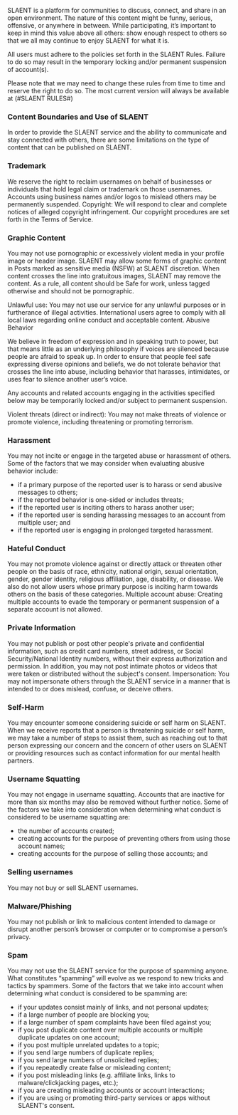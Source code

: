 SLAENT is a platform for communities to discuss, connect, and share in an open environment. The nature of this content might be funny, serious, offensive, or anywhere in between. While participating, it’s important to keep in mind this value above all others: show enough respect to others so that we all may continue to enjoy SLAENT for what it is.
 
All users must adhere to the policies set forth in the SLAENT Rules. Failure to do so may result in the temporary locking and/or permanent suspension of account(s).

Please note that we may need to change these rules from time to time and reserve the right to do so. The most current version will always be available at (#SLAENT RULES#)

### Content Boundaries and Use of SLAENT ###
In order to provide the SLAENT service and the ability to communicate and stay connected with others, there are some limitations on the type of content that can be published on SLAENT.

### Trademark ###
We reserve the right to reclaim usernames on behalf of businesses or individuals that hold legal claim or trademark on those usernames. Accounts using business names and/or logos to mislead others may be permanently suspended.
Copyright: We will respond to clear and complete notices of alleged copyright infringement. Our copyright procedures are set forth in the Terms of Service.

### Graphic Content ###
You may not use pornographic or excessively violent media in your profile image or header image. SLAENT may allow some forms of graphic content in Posts marked as sensitive media (NSFW) at SLAENT discretion. When content crosses the line into gratuitous images, SLAENT may remove the content.  As a rule, all content should be Safe for work, unless tagged otherwise and should not be pornographic.

Unlawful use: You may not use our service for any unlawful purposes or in furtherance of illegal activities. International users agree to comply with all local laws regarding online conduct and acceptable content.
Abusive Behavior

We believe in freedom of expression and in speaking truth to power, but that means little as an underlying philosophy if voices are silenced because people are afraid to speak up. In order to ensure that people feel safe expressing diverse opinions and beliefs, we do not tolerate behavior that crosses the line into abuse, including behavior that harasses, intimidates, or uses fear to silence another user’s voice.

Any accounts and related accounts engaging in the activities specified below may be temporarily locked and/or subject to permanent suspension.

Violent threats (direct or indirect): You may not make threats of violence or promote violence, including threatening or promoting terrorism. 

### Harassment ###
You may not incite or engage in the targeted abuse or harassment of others. Some of the factors that we may consider when evaluating abusive behavior include:
- if a primary purpose of the reported user is to harass or send abusive messages to others;
- if the reported behavior is one-sided or includes threats;
- if the reported user is inciting others to harass another user; 
- if the reported user is sending harassing messages to an account from multiple user; and
- if the reported user is engaging in prolonged targeted harassment.

### Hateful Conduct ###
You may not promote violence against or directly attack or threaten other people on the basis of race, ethnicity, national origin, sexual orientation, gender, gender identity, religious affiliation, age, disability, or disease. We also do not allow users whose primary purpose is inciting harm towards others on the basis of these categories. 
Multiple account abuse: Creating multiple accounts to evade the temporary or permanent suspension of a separate account is not allowed.

### Private Information ###
You may not publish or post other people's private and confidential information, such as credit card numbers, street address, or Social Security/National Identity numbers, without their express authorization and permission. In addition, you may not post intimate photos or videos that were taken or distributed without the subject's consent. 
Impersonation: You may not impersonate others through the SLAENT service in a manner that is intended to or does mislead, confuse, or deceive others.

### Self-Harm ###
You may encounter someone considering suicide or self harm on SLAENT. When we receive reports that a person is threatening suicide or self harm, we may take a number of steps to assist them, such as reaching out to that person expressing our concern and the concern of other users on SLAENT or providing resources such as contact information for our mental health partners.

### Username Squatting ###
You may not engage in username squatting. Accounts that are inactive for more than six months may also be removed without further notice. Some of the factors we take into consideration when determining what conduct is considered to be username squatting are:
- the number of accounts created;
- creating accounts for the purpose of preventing others from using those account names;
- creating accounts for the purpose of selling those accounts; and

### Selling usernames ###
You may not buy or sell SLAENT usernames.

### Malware/Phishing ###
You may not publish or link to malicious content intended to damage or disrupt another person’s browser or computer or to compromise a person’s privacy. 

### Spam ###
You may not use the SLAENT service for the purpose of spamming anyone. What constitutes “spamming” will evolve as we respond to new tricks and tactics by spammers. Some of the factors that we take into account when determining what conduct is considered to be spamming are:
- if your updates consist mainly of links, and not personal updates;
- if a large number of people are blocking you;
- if a large number of spam complaints have been filed against you;
- if you post duplicate content over multiple accounts or multiple duplicate updates on one account;
- if you post multiple unrelated updates to a topic;
- if you send large numbers of duplicate replies;
- if you send large numbers of unsolicited replies;
- if you repeatedly create false or misleading content;
- if you post misleading links (e.g. affiliate links, links to malware/clickjacking pages, etc.);
- if you are creating misleading accounts or account interactions;
- if you are using or promoting third-party services or apps without SLAENT's consent.
